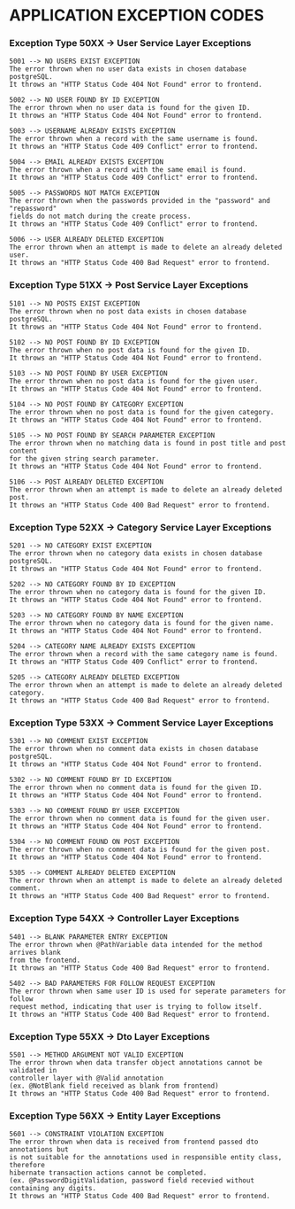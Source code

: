 # APPLICATION EXCEPTION CODES

### Exception Type 50XX -> User Service Layer Exceptions
    5001 --> NO USERS EXIST EXCEPTION
    The error thrown when no user data exists in chosen database postgreSQL.
    It throws an "HTTP Status Code 404 Not Found" error to frontend.
    
    5002 --> NO USER FOUND BY ID EXCEPTION
    The error thrown when no user data is found for the given ID.
    It throws an "HTTP Status Code 404 Not Found" error to frontend.

    5003 --> USERNAME ALREADY EXISTS EXCEPTION
    The error thrown when a record with the same username is found.
    It throws an "HTTP Status Code 409 Conflict" error to frontend.

    5004 --> EMAIL ALREADY EXISTS EXCEPTION
    The error thrown when a record with the same email is found.
    It throws an "HTTP Status Code 409 Conflict" error to frontend.    
    
    5005 --> PASSWORDS NOT MATCH EXCEPTION
    The error thrown when the passwords provided in the "password" and "repassword"
    fields do not match during the create process.
    It throws an "HTTP Status Code 409 Conflict" error to frontend.

    5006 --> USER ALREADY DELETED EXCEPTION
    The error thrown when an attempt is made to delete an already deleted user.
    It throws an "HTTP Status Code 400 Bad Request" error to frontend.

### Exception Type 51XX -> Post Service Layer Exceptions
    5101 --> NO POSTS EXIST EXCEPTION
    The error thrown when no post data exists in chosen database postgreSQL.
    It throws an "HTTP Status Code 404 Not Found" error to frontend.

    5102 --> NO POST FOUND BY ID EXCEPTION
    The error thrown when no post data is found for the given ID.
    It throws an "HTTP Status Code 404 Not Found" error to frontend.    
    
    5103 --> NO POST FOUND BY USER EXCEPTION
    The error thrown when no post data is found for the given user.
    It throws an "HTTP Status Code 404 Not Found" error to frontend.

    5104 --> NO POST FOUND BY CATEGORY EXCEPTION
    The error thrown when no post data is found for the given category.
    It throws an "HTTP Status Code 404 Not Found" error to frontend.

    5105 --> NO POST FOUND BY SEARCH PARAMETER EXCEPTION
    The error thrown when no matching data is found in post title and post content
    for the given string search parameter.
    It throws an "HTTP Status Code 404 Not Found" error to frontend.

    5106 --> POST ALREADY DELETED EXCEPTION
    The error thrown when an attempt is made to delete an already deleted post.
    It throws an "HTTP Status Code 400 Bad Request" error to frontend.

### Exception Type 52XX -> Category Service Layer Exceptions
    5201 --> NO CATEGORY EXIST EXCEPTION
    The error thrown when no category data exists in chosen database postgreSQL.
    It throws an "HTTP Status Code 404 Not Found" error to frontend.

    5202 --> NO CATEGORY FOUND BY ID EXCEPTION
    The error thrown when no category data is found for the given ID.
    It throws an "HTTP Status Code 404 Not Found" error to frontend.    
    
    5203 --> NO CATEGORY FOUND BY NAME EXCEPTION
    The error thrown when no category data is found for the given name.
    It throws an "HTTP Status Code 404 Not Found" error to frontend.

    5204 --> CATEGORY NAME ALREADY EXISTS EXCEPTION
    The error thrown when a record with the same category name is found.
    It throws an "HTTP Status Code 409 Conflict" error to frontend.

    5205 --> CATEGORY ALREADY DELETED EXCEPTION
    The error thrown when an attempt is made to delete an already deleted category.
    It throws an "HTTP Status Code 400 Bad Request" error to frontend.
    
### Exception Type 53XX -> Comment Service Layer Exceptions
    5301 --> NO COMMENT EXIST EXCEPTION
    The error thrown when no comment data exists in chosen database postgreSQL.
    It throws an "HTTP Status Code 404 Not Found" error to frontend.

    5302 --> NO COMMENT FOUND BY ID EXCEPTION
    The error thrown when no comment data is found for the given ID.
    It throws an "HTTP Status Code 404 Not Found" error to frontend.    
    
    5303 --> NO COMMENT FOUND BY USER EXCEPTION
    The error thrown when no comment data is found for the given user.
    It throws an "HTTP Status Code 404 Not Found" error to frontend.

    5304 --> NO COMMENT FOUND ON POST EXCEPTION
    The error thrown when no comment data is found for the given post.
    It throws an "HTTP Status Code 404 Not Found" error to frontend.

    5305 --> COMMENT ALREADY DELETED EXCEPTION
    The error thrown when an attempt is made to delete an already deleted comment.
    It throws an "HTTP Status Code 400 Bad Request" error to frontend.

### Exception Type 54XX -> Controller Layer Exceptions
    5401 --> BLANK PARAMETER ENTRY EXCEPTION
    The error thrown when @PathVariable data intended for the method arrives blank 
    from the frontend.
    It throws an "HTTP Status Code 400 Bad Request" error to frontend.

    5402 --> BAD PARAMETERS FOR FOLLOW REQUEST EXCEPTION
    The error thrown when same user ID is used for seperate parameters for follow
    request method, indicating that user is trying to follow itself.
    It throws an "HTTP Status Code 400 Bad Request" error to frontend.

### Exception Type 55XX -> Dto Layer Exceptions
    5501 --> METHOD ARGUMENT NOT VALID EXCEPTION
    The error thrown when data transfer object annotations cannot be validated in
    controller layer with @Valid annotation 
    (ex. @NotBlank field received as blank from frontend)
    It throws an "HTTP Status Code 400 Bad Request" error to frontend.

### Exception Type 56XX -> Entity Layer Exceptions
    5601 --> CONSTRAINT VIOLATION EXCEPTION
    The error thrown when data is received from frontend passed dto annotations but 
    is not suitable for the annotations used in responsible entity class, therefore 
    hibernate transaction actions cannot be completed. 
    (ex. @PasswordDigitValidation, password field recevied without containing any digits.
    It throws an "HTTP Status Code 400 Bad Request" error to frontend.